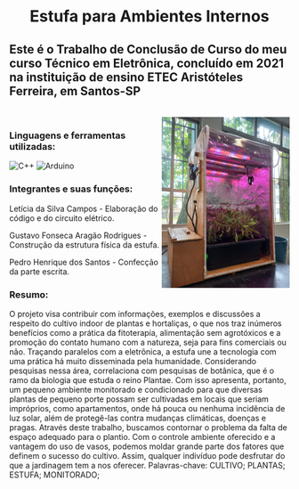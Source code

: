 # <p align="center">Estufa para Ambientes Internos

## Este é o Trabalho de Conclusão de Curso do meu curso Técnico em Eletrônica, concluído em 2021 na instituição de ensino ETEC Aristóteles Ferreira, em Santos-SP

<br>
  
<img src="FotoEstufa.jpeg" alt="Gif" width="230px" align="right"/>

### Linguagens e ferramentas utilizadas:
![C++](https://img.shields.io/badge/C++-333333.svg?style=flat&logo=c%2B%2B&logoColor=1572B6)
![Arduino](https://img.shields.io/badge/Arduino-333333.svg?style=flat&logo=Arduino&logoColor=1572B6)

### Integrantes e suas funções:
Letícia da Silva Campos - Elaboração do código e do circuito elétrico.

Gustavo Fonseca Aragão Rodrigues - Construção da estrutura física da estufa.

Pedro Henrique dos Santos - Confecção da parte escrita.
  
### Resumo:
O projeto visa contribuir com informações, exemplos e discussões a respeito do cultivo indoor de plantas e hortaliças, o que nos traz inúmeros benefícios como a prática da fitoterapia, alimentação sem agrotóxicos e a promoção do contato humano com a natureza, seja para fins comerciais ou não. Traçando paralelos com a eletrônica, a estufa une a tecnologia com uma prática há muito disseminada pela humanidade. Considerando pesquisas nessa área, correlaciona com pesquisas de botânica, que é o ramo da biologia que estuda o reino Plantae. Com isso apresenta, portanto, um pequeno ambiente monitorado e condicionado para que diversas plantas de pequeno porte possam ser cultivadas em locais que seriam impróprios, como apartamentos, onde há pouca ou nenhuma incidência de luz solar, além de protegê-las contra mudanças climáticas, doenças e pragas. Através deste trabalho, buscamos contornar o problema da falta de espaço adequado para o plantio. Com o controle ambiente oferecido e a vantagem do uso de vasos, podemos moldar grande parte dos fatores que definem o sucesso do cultivo. Assim, qualquer indivíduo pode desfrutar do que a jardinagem tem a nos oferecer.
Palavras-chave: CULTIVO; PLANTAS; ESTUFA; MONITORADO;



